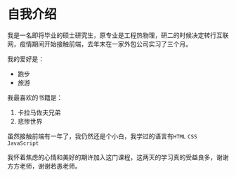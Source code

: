 # 自我介绍

我是一名即将毕业的硕士研究生，原专业是工程热物理，研二的时候决定转行互联网，疫情期间开始接触前端，去年末在一家外包公司实习了三个月。

我的爱好是：

* 跑步
* 旅游

我最喜欢的书籍是：

1. 卡拉马佐夫兄弟
2. 悲惨世界

虽然接触前端有一年了，我仍然还是个小白，我学过的语言有```HTML``` ```CSS``` ```JavaScript```

我怀着焦虑的心情和美好的期许加入这门课程，这两天的学习真的受益良多，谢谢方方老师，谢谢若愚老师。
